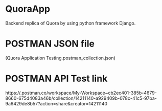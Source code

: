 # QuoraApp
 Backend replica of Quora by using python framework Django.

# POSTMAN JSON file 
(Quora Application Testing.postman_collection.json)

# POSTMAN API Test link
https://.postman.co/workspace/My-Workspace~cb2ec401-385b-4679-8660-675d4083a46b/collection/14211140-a929409b-078c-41c5-97ba-9a6429de8b57?action=share&creator=14211140
